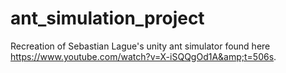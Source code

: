 # ant_simulation_project
Recreation of Sebastian Lague's unity ant simulator found here https://www.youtube.com/watch?v=X-iSQQgOd1A&amp;t=506s. 
